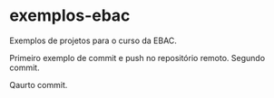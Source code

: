 # exemplos-ebac
Exemplos de projetos para o curso da EBAC.

Primeiro exemplo de commit e push no repositório remoto.
Segundo commit.

Qaurto commit.
